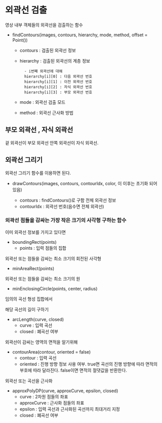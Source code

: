 # 외곽선 검출

영상 내부 객체들의 외곽선을 검출하는 함수

- findContours(images, contours, hierarchy, mode, method, offset = Point())

    - contours : 검출된 외곽선 정보
    - hierarchy : 검출된 외곽선의 계층 정보
            
            - i번째 외곽선에 대해
            hierarchy[i][0] : 다음 외곽선 번호
            hierarchy[i][1] : 이전 외곽선 번호
            hierarchy[i][2] : 자식 외곽선 번호
            hierarchy[i][3] : 부모 외곽선 번호

    - mode : 외곽선 검출 모드
    - method : 외곽선 근사화 방법


## 부모 외곽선 , 자식 외곽선

겉 외곽선이 부모 외곽선 안쪽 외곽선이 자식 외곽선.

## 외곽선 그리기

외곽선 그리기 함수를 이용하면 된다. 
- drawContours(images, contours, contourIdx, color, 이 이후는 초기화 되어있음)

    - contours : findContours()로 구함 전체 외곽선 정보
    - contourIdx : 외곽선 번호(음수면 전체 외곽선)




### 외곽선 점들을 감싸는 가장 작은 크기의 사각형 구하는 함수
이미 외곽선 정보를 가지고 있다면
- boundingRect(points)
    - points : 입력 점들의 집합

외곽선 또는 점들을 감싸는 최소 크기의 회전된 사각형
- minAreaRect(points)

외곽선 또는 점들을 감싸는 최소 크기의 원
- minEnclosingCircle(points, center, radius)

임의의 곡선 형성 집합에서

해당 곡선의 길이 구하기
- arcLength(curve, closed)
    - curve : 입력 곡선
    - closed : 폐곡선 여부

외곽선이 감싸는 영역의 면적을 알기위해

- contourArea(contour, oriented = false)
    - contour : 입력 곡선
    - oriented : 진행 방향 정보 사용 여부. true면 곡선의 진행 방향에 따라 면적의 부호에 따라 달라진다. false이면 면적의 절댓값을 반환한다.

외곽선 또는 곡선을 근사화

- approxPolyDP(curve, approxCurve, epsilon, closed)
    - curve : 2차원 점들의 좌표
    - approxCurve : 근사화 점들의 좌표
    - epsilon : 입력 곡선과 근사화된 곡선까지 최대거리 지정
    - closed : 폐곡선 여부

